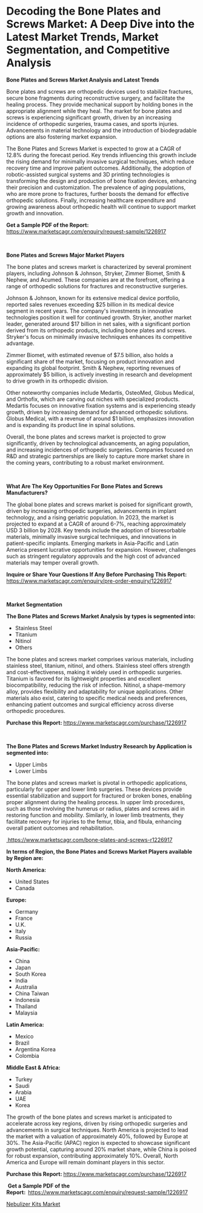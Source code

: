 <p><h1>Decoding the Bone Plates and Screws Market: A Deep Dive into the Latest Market Trends, Market Segmentation, and Competitive Analysis</h1></p><p><strong>Bone Plates and Screws Market Analysis and Latest Trends</strong></p>
<p><p>Bone plates and screws are orthopedic devices used to stabilize fractures, secure bone fragments during reconstructive surgery, and facilitate the healing process. They provide mechanical support by holding bones in the appropriate alignment while they heal. The market for bone plates and screws is experiencing significant growth, driven by an increasing incidence of orthopedic surgeries, trauma cases, and sports injuries. Advancements in material technology and the introduction of biodegradable options are also fostering market expansion.</p><p>The Bone Plates and Screws Market is expected to grow at a CAGR of 12.8% during the forecast period. Key trends influencing this growth include the rising demand for minimally invasive surgical techniques, which reduce recovery time and improve patient outcomes. Additionally, the adoption of robotic-assisted surgical systems and 3D printing technologies is transforming the design and production of bone fixation devices, enhancing their precision and customization. The prevalence of aging populations, who are more prone to fractures, further boosts the demand for effective orthopedic solutions. Finally, increasing healthcare expenditure and growing awareness about orthopedic health will continue to support market growth and innovation.</p></p>
<p><strong>Get a Sample PDF of the Report:&nbsp;</strong> <a href="https://www.marketscagr.com/enquiry/request-sample/1226917?utm_campaign=1766&utm_medium=2&utm_source=Github&utm_content=ia&utm_term=03032025&utm_id=bone-plates-and-screws">https://www.marketscagr.com/enquiry/request-sample/1226917</a></p>
<p>&nbsp;</p>
<p><strong>Bone Plates and Screws Major Market Players</strong></p>
<p><p>The bone plates and screws market is characterized by several prominent players, including Johnson & Johnson, Stryker, Zimmer Biomet, Smith & Nephew, and Acumed. These companies are at the forefront, offering a range of orthopedic solutions for fractures and reconstructive surgeries. </p><p>Johnson & Johnson, known for its extensive medical device portfolio, reported sales revenues exceeding $25 billion in its medical device segment in recent years. The company's investments in innovative technologies position it well for continued growth. Stryker, another market leader, generated around $17 billion in net sales, with a significant portion derived from its orthopedic products, including bone plates and screws. Stryker's focus on minimally invasive techniques enhances its competitive advantage.</p><p>Zimmer Biomet, with estimated revenue of $7.5 billion, also holds a significant share of the market, focusing on product innovation and expanding its global footprint. Smith & Nephew, reporting revenues of approximately $5 billion, is actively investing in research and development to drive growth in its orthopedic division. </p><p>Other noteworthy companies include Medartis, OsteoMed, Globus Medical, and Orthofix, which are carving out niches with specialized products. Medartis focuses on innovative fixation systems and is experiencing steady growth, driven by increasing demand for advanced orthopedic solutions. Globus Medical, with a revenue of around $1 billion, emphasizes innovation and is expanding its product line in spinal solutions.</p><p>Overall, the bone plates and screws market is projected to grow significantly, driven by technological advancements, an aging population, and increasing incidences of orthopedic surgeries. Companies focused on R&D and strategic partnerships are likely to capture more market share in the coming years, contributing to a robust market environment.</p></p>
<p>&nbsp;</p>
<p><strong>What Are The Key Opportunities For Bone Plates and Screws Manufacturers?</strong></p>
<p><p>The global bone plates and screws market is poised for significant growth, driven by increasing orthopedic surgeries, advancements in implant technology, and a rising geriatric population. In 2023, the market is projected to expand at a CAGR of around 6-7%, reaching approximately USD 3 billion by 2028. Key trends include the adoption of bioresorbable materials, minimally invasive surgical techniques, and innovations in patient-specific implants. Emerging markets in Asia-Pacific and Latin America present lucrative opportunities for expansion. However, challenges such as stringent regulatory approvals and the high cost of advanced materials may temper overall growth.</p></p>
<p><strong>Inquire or Share Your Questions If Any Before Purchasing This Report:</strong> <a href="https://www.marketscagr.com/enquiry/pre-order-enquiry/1226917?utm_campaign=1766&utm_medium=2&utm_source=Github&utm_content=ia&utm_term=03032025&utm_id=bone-plates-and-screws">https://www.marketscagr.com/enquiry/pre-order-enquiry/1226917</a></p>
<p>&nbsp;</p>
<p><strong>Market Segmentation</strong></p>
<p><strong>The Bone Plates and Screws Market Analysis by types is segmented into:</strong></p>
<p><ul><li>Stainless Steel</li><li>Titanium</li><li>Nitinol</li><li>Others</li></ul></p>
<p><p>The bone plates and screws market comprises various materials, including stainless steel, titanium, nitinol, and others. Stainless steel offers strength and cost-effectiveness, making it widely used in orthopedic surgeries. Titanium is favored for its lightweight properties and excellent biocompatibility, reducing the risk of infection. Nitinol, a shape-memory alloy, provides flexibility and adaptability for unique applications. Other materials also exist, catering to specific medical needs and preferences, enhancing patient outcomes and surgical efficiency across diverse orthopedic procedures.</p></p>
<p><strong>Purchase this Report:&nbsp;</strong><a href="https://www.marketscagr.com/purchase/1226917?utm_campaign=1766&utm_medium=2&utm_source=Github&utm_content=ia&utm_term=03032025&utm_id=bone-plates-and-screws">https://www.marketscagr.com/purchase/1226917</a></p>
<p>&nbsp;</p>
<p><strong>The Bone Plates and Screws Market Industry Research by Application is segmented into:</strong></p>
<p><ul><li>Upper Limbs</li><li>Lower Limbs</li></ul></p>
<p><p>The bone plates and screws market is pivotal in orthopedic applications, particularly for upper and lower limb surgeries. These devices provide essential stabilization and support for fractured or broken bones, enabling proper alignment during the healing process. In upper limb procedures, such as those involving the humerus or radius, plates and screws aid in restoring function and mobility. Similarly, in lower limb treatments, they facilitate recovery for injuries to the femur, tibia, and fibula, enhancing overall patient outcomes and rehabilitation.</p></p>
<p><a href="https://www.marketscagr.com/bone-plates-and-screws-r1226917?utm_campaign=1766&utm_medium=2&utm_source=Github&utm_content=ia&utm_term=03032025&utm_id=bone-plates-and-screws">&nbsp;https://www.marketscagr.com/bone-plates-and-screws-r1226917</a></p>
<p><strong>In terms of Region, the Bone Plates and Screws Market Players available by Region are:</strong></p>
<p>
    <p> <strong> North America: </strong>
        <ul>
            <li>United States</li>
            <li>Canada</li>
        </ul>
        </p> 
    <p> <strong> Europe: </strong>
        <ul>
            <li>Germany</li>
            <li>France</li>
            <li>U.K.</li>
            <li>Italy</li>
            <li>Russia</li>
        </ul>
        </p> 
    <p> <strong> Asia-Pacific: </strong>
        <ul>
            <li>China</li>
            <li>Japan</li>
            <li>South Korea</li>
            <li>India</li>
            <li>Australia</li>
            <li>China Taiwan</li>
            <li>Indonesia</li>
            <li>Thailand</li>
            <li>Malaysia</li>
        </ul>
        </p> 
    <p> <strong> Latin America: </strong>
        <ul>
            <li>Mexico</li>
            <li>Brazil</li>
            <li>Argentina Korea</li>
            <li>Colombia</li>
        </ul>
        </p> 
    <p> <strong> Middle East & Africa: </strong>
        <ul>
            <li>Turkey</li>
            <li>Saudi</li>
            <li>Arabia</li>
            <li>UAE</li>
            <li>Korea</li>
        </ul>
    </p>
    </p>
<p><p>The growth of the bone plates and screws market is anticipated to accelerate across key regions, driven by rising orthopedic surgeries and advancements in surgical techniques. North America is projected to lead the market with a valuation of approximately 40%, followed by Europe at 30%. The Asia-Pacific (APAC) region is expected to showcase significant growth potential, capturing around 20% market share, while China is poised for robust expansion, contributing approximately 10%. Overall, North America and Europe will remain dominant players in this sector.</p></p>
<p><strong>Purchase this Report: </strong><a href="https://www.marketscagr.com/purchase/1226917?utm_campaign=1766&utm_medium=2&utm_source=Github&utm_content=ia&utm_term=03032025&utm_id=bone-plates-and-screws">https://www.marketscagr.com/purchase/1226917</a></p>
<p>&nbsp;<strong>Get a Sample PDF of the Report:&nbsp;&nbsp;</strong><a href="https://www.marketscagr.com/enquiry/request-sample/1226917?utm_campaign=1766&utm_medium=2&utm_source=Github&utm_content=ia&utm_term=03032025&utm_id=bone-plates-and-screws">https://www.marketscagr.com/enquiry/request-sample/1226917</a></p>
<p><strong></strong></p>
<p><p><a href="https://github.com/hamremunazm4/Market-Research-Report-List-1/blob/main/nebulizer-kits-market.md?utm_campaign=1766&utm_medium=2&utm_source=Github&utm_content=ia&utm_term=03032025&utm_id=bone-plates-and-screws">Nebulizer Kits Market</a></p></p>